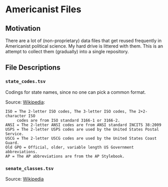 # Americanist Files

## Motivation

There are a lot of (non-proprietary) data files that get reused frequently in Americanist political science. My hard drive is littered with them. This is an attempt to collect them (gradually) into a single repository. 

## File Descriptions

### `state_codes.tsv`

Codings for state names, since no one can pick a common format.

Source: [Wikipedia](http://en.wikipedia.org/wiki/List_of_U.S._state_abbreviations):

    ISO = The 2-letter ISO codes, The 3-letter ISO codes, The 2+2-character ISO 
         codes are from ISO standard 3166-1 or 3166-2.
    ANSI = The 2-letter ANSI codes are from ANSI standard INCITS 38:2009
    USPS = The 2-letter USPS codes are used by the United States Postal Service.
    USCG = The 2-letter USCG codes are used by the United States Coast Guard. 
    Old GPO = Official, older, variable length US Government abbreviations. 
    AP = The AP abbreviations are from the AP Stylebook.

### `senate_classes.tsv`

Source: [Wikipedia](https://en.wikipedia.org/wiki/Classes_of_United_States_Senators)
